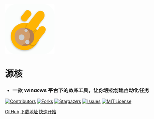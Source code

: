 <img width="160px" style="border-radius: 5px" bor src="img/logo.png">

# **源核**

- <h3>一款 Windows 平台下的效率工具，让你轻松创建自动化任务</h3>

[![Contributors][contributors-shield]][contributors-url]
[![Forks][forks-shield]][forks-url]
[![Stargazers][stars-shield]][stars-url]
[![Issues][issues-shield]][issues-url]
[![MIT License][license-shield]][license-url]

[your-project-path]:dLwuren/source-core
[contributors-shield]: https://img.shields.io/github/contributors/dLwuren/source-core.svg?style=flat-square
[contributors-url]: https://github.com/dLwuren/source-core/graphs/contributors
[forks-shield]: https://img.shields.io/github/forks/dLwuren/source-core.svg?style=flat-square
[forks-url]: https://github.com/dLwuren/source-core/network/members
[stars-shield]: https://img.shields.io/github/stars/dLwuren/source-core.svg?style=flat-square
[stars-url]: https://github.com/dLwuren/source-core/stargazers
[issues-shield]: https://img.shields.io/github/issues/dLwuren/source-core.svg?style=flat-square
[issues-url]: https://img.shields.io/github/issues/dLwuren/source-core.svg
[license-shield]: https://img.shields.io/github/license/dLwuren/source-core.svg?style=flat-square
[license-url]: https://github.com/dLwuren/source-core/blob/master/LICENSE.txt

[GitHub](https://github.com/dLwuren/source-core/tree/main)
[下载地址](https://github.com/dLwuren/source-core/releases/)
[快速开始](/开始)
